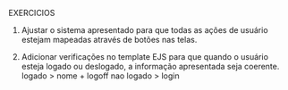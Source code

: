 EXERCICIOS

1. Ajustar o sistema apresentado para que todas as ações de usuário estejam mapeadas através de botões nas telas.

2. Adicionar verificações no template EJS para que quando o usuário esteja logado ou deslogado, a informação apresentada seja coerente.
    logado > nome + logoff
    nao logado > login
    